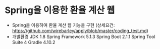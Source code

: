 # Spring을 이용한 환율 계산 웹

- Spring을 이용하여 환율 계산 웹 기능을 구현 (상세요건: https://github.com/wirebarley/apply/blob/master/coding_test.md)
- 개발환경
  JDK 1.8
  Spring Framework 5.1.3
  Spring Boot 2.1.1
  Spring Tool Suite 4
  Gradle 4.10.2
